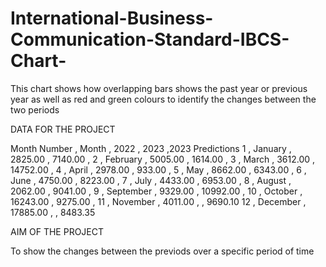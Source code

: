 # International-Business-Communication-Standard-IBCS-Chart-
This chart shows how overlapping bars shows the past year or previous year as well as red and green colours to identify the changes  between the two periods 

DATA FOR THE PROJECT

Month Number , Month , 2022 , 2023 ,2023 Predictions
1 , January , 2825.00 , 7140.00 , 
2 , February , 5005.00 , 1614.00 , 
3 , March , 3612.00 , 14752.00 , 
4 , April , 2978.00 , 933.00 , 
5 , May , 8662.00 , 6343.00 , 
6 , June , 4750.00 , 8223.00 , 
7 , July , 4433.00 , 6953.00 , 
8 , August , 2062.00 , 9041.00 , 
9 , September , 9329.00 , 10992.00 , 
10 , October , 16243.00 , 9275.00 , 
11 , November , 4011.00 ,  , 9690.10
12 , December , 17885.00 ,  , 8483.35

AIM OF THE PROJECT 

To show the changes between the previods over a specific period of time 
